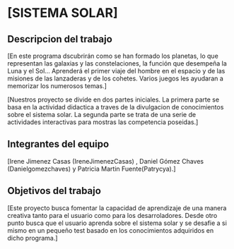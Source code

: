 # [SISTEMA SOLAR]
## Descripcion del trabajo
[En este programa dscubrirán como se han formado los planetas, lo que representan las galaxias y las constelaciones, la función que desempeña la Luna y el Sol… Aprenderá el primer viaje del hombre en el espacio y de las misiones de las lanzaderas y de los cohetes. Varios juegos les ayudaran a memorizar los numerosos temas.]

[Nuestros proyecto se divide en dos partes iniciales.
La primera parte se basa en la actividad didactica a traves de la divulgacion de conocimientos sobre el sistema solar.
La segunda parte se trata de una serie de actividades interactivas para mostras las competencia poseidas.]

## Integrantes del equipo
[Irene Jimenez Casas (IreneJimenezCasas) ,
Daniel Gómez Chaves (Danielgomezchaves) y
Patricia Martin Fuente(Patrycya).]

## Objetivos del trabajo
[Este proyecto busca fomentar la capacidad de aprendizaje de una manera creativa tanto 
para el usuario como para los desarroladores.
Desde otro punto busca que el usuario aprenda sobre el sistema solar 
y se desafie a si mismo en un pequeño test basado en los conocimientos 
adquiridos en dicho programa.]

